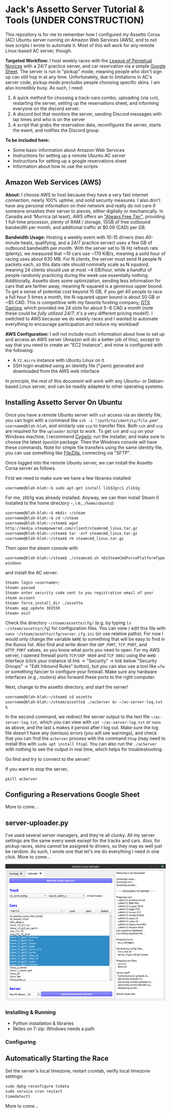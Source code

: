 # Jack's Assetto Server Tutorial & Tools (UNDER CONSTRUCTION)
This repository is for me to remember how I configured my Assetto Corsa (AC) Ubuntu server running on Amazon Web Services (AWS), and to not lose scripts I wrote to automate it. Most of this will work for any remote Linux-based AC server, though.

**Targeted Workflow:** I host weekly races with the [League of Perpetual Novices](https://discord.me/LoPeN) with a 24/7 practice server, and car reservation via a simple [Google Sheet](https://www.google.ca/sheets/about/). The server is run in "pickup" mode, meaning people who don't sign up can still hop in at any time. Unfortunately, due to limitations in AC's server code, pickup mode precludes people choosing specific skins. I am also incredibly busy. As such, I need:
 1. A quick method for choosing a track-cars combo, uploading (via `ssh`), restarting the server, setting up the reservations sheet, and informing everyone on the discord server.
 2. A discord bot that monitors the server, sending Discord messages with lap times and who is on the server
 3. A script that grabs the reservation data, reconfigures the server, starts the event, and notifies the Discord group

**To be included here:**
 * Some basic information about Amazon Web Services
 * Instructions for setting up a remote Ubuntu AC server
 * Instructions for setting up a google reservations sheet
 * Information about how to use the scripts

## Amazon Web Services (AWS)
**About:** I choose AWS to host because they have a very fast internet connection, nearly 100% uptime, and solid security measures. I also don't have any personal information on their network and really do not care if someone smashes their server to pieces, either digitally or mechanically. In Canadia and 'Murrica (at least), AWS offers an ["Always Free Tier"](https://aws.amazon.com/free/), providing 1 full-time processor, plenty of RAM / storage, 15GB of free outbound bandwidth per month, and additional traffic at $0.09 (CAD) per GB. 

**Bandwidth Usage:** Hosting a weekly event with 10-15 drivers (two 40-minute heats, qualifying, and a 24/7 practice server) uses a few GB of outbound bandwidth per month. With the server set to 18 Hz refresh rate (plenty), we measured that ~10 cars use ~170 KiB/s, meaning a solid hour of racing uses about 630 MB. For N clients, the server must send N people N packets each, so this data rate should nominally scale as N *squared*, meaning 24 clients should use at most ~4 GB/hour, while a handful of people randomly practicing during the week use essentially nothing. Additionally, Assetto does some optimization, sending less information for cars that are farther away, meaning N-squared is a generous upper bound. To get a sense of potential cost beyond 15 GB, if you get 40 people to race a full hour 5 times a month, the N-squared upper bound is about 50 GB or ~$5 CAD. This is competitive with my favorite hosting company, [GTX Gaming](https://www.gtxgaming.co.uk/), which provided me 24 slots for about $5-$6 CAD a month (note these could be *fully utilized 24/7*; it's a very different pricing model!). I switched to AWS because we do weekly races and I wanted to automate everything to encourage participation and reduce my workload!

**AWS Configuration:** I will not include much information about how to set up and access an AWS server (Amazon will do a better job of this), except to say that you need to create an "EC2 Instance", and mine is configured with the following:
 * A `t2.micro` instance with Ubuntu Linux on it
 * SSH login enabled using an identity file (\*.pem) generated and downloaded from the AWS web interface

In principle, the rest of this document will work with any Ubuntu- or Debian-based Linux server, and can be readily adapted to other operating systems. 

## Installing Assetto Server On Ubuntu

Once you have a remote Ubuntu server with `ssh` access via an identity file, you can login with a command like `ssh -i "/path/to/identity/file.pem" username@blah-blah`, and similarly use `scp` to transfer files. Both `ssh` and `scp` are required for the `uploader` script to work. To get `ssh` and `scp` on your Windows machine, I recommend [Cygwin](https://cygwin.com/): run the installer, and make sure to choose the latest `OpenSSH` package. Then the Windows console will have these commands. Note for simple file transfers using the same identity file, you can use something like [FileZilla](https://filezilla-project.org/), connecting via "SFTP".

Once logged into the remote Ubuntu server, we can install the Assetto Corsa server as follows.

First we need to make sure we have a few libraries installed:

```console
username@blah-blah:~$ sudo apt-get install lib32gcc1 zlib1g
```

For me, zlib1g was already installed. Anyway, we can then install Steam (I installed to the home directory `~`, i.e., `/home/ubuntu`):

```console
username@blah-blah:~$ mkdir ~/steam
username@blah-blah:~$ cd ~/steam
username@blah-blah:~/steam$ wget http://media.steampowered.com/client/steamcmd_linux.tar.gz
username@blah-blah:~/steam$ tar -xvf steamcmd_linux.tar.gz 
username@blah-blah:~/steam$ rm steamcmd_linux.tar.gz
```

Then open the steam console with 
```console
username@blah-blah:~/steam$ ./steamcmd.sh +@sSteamCmdForcePlatformType windows
```
and install the AC server:
```console
Steam> login <username>;
Steam> passwd
Steam> enter security code sent to you registration email of your steam account 
Steam> force_install_dir ./assetto
Steam> app_update 302550  
Steam> exit
```

Check the directory `~/steam/assetto/cfg/` (e.g. by typing `ls ~/steam/assetto/cfg`) for configuration files. You can view / edit this file with `nano ~/steam/assetto/cfg/server_cfg.ini` (or use relative paths). For now I would only change the variable `NAME` to something that will be easy to find in the Kunos list. Also find and write down the `UDP_PORT`, `TCP_PORT`, and `HTTP_PORT` values, so you know what ports you need to open. For my AWS server, I opened firewall ports `TCP/UDP 9600` and `TCP 8081` using the web interface (click your instance id link -> "Security" -> link below "Security Groups" -> "Edit Inbound Rules" button), but you can also use a tool like `ufw` or something fancier to configure your firewall. Make sure any hardware interfaces (e.g., routers) also forward these ports to the right computer. 

Next, change to the assetto directory, and start the server!

```console
username@blah-blah:~/steam$ cd assetto
username@blah-blah:~/steam/assetto$ ./acServer &> ~/ac-server-log.txt &
```

In the second command, we redirect the server output to the text file `~/ac-server-log.txt`, which you can view with `cat ~/ac-server-log.txt` or `nano` as above, and the last `&` makes it persist after I log out. Make sure the log file doesn't have any (serious) errors (you will see warnings), and check that you can find the `acServer` process with the command `htop` (may need to install this with `sudo apt install htop`). You can also run the `./acServer` with nothing to see the output in real time, which helps for troubleshooting.

Go find and try to connect to the server!

If you want to stop the server,

```console
pkill acServer
```

## Configuring a Reservations Google Sheet

More to come...

## server-uploader.py

I've used several server managers, and they're all clunky. All my server settings are the same every week except for the tracks and cars. Also, for pickup races, skins cannot be assigned to drivers, so they may as well just be random. As such, I wrote one that let's me do everything I need in one click. More to come...

![alt text](https://raw.githubusercontent.com/jaxankey/Jax-Assetto-Tools/main/screenshots/uploader.png)

### Installing & Running
* Python installation & libraries
* Relies on 7-zip: Windows needs a path

### Configuring

## Automatically Starting the Race

Set the server's local timezone, restart crontab, verify local timezone settings:
```
sudo dpkg-reconfigure tzdata
sudo service cron restart
timedatectl
```
More to come...
